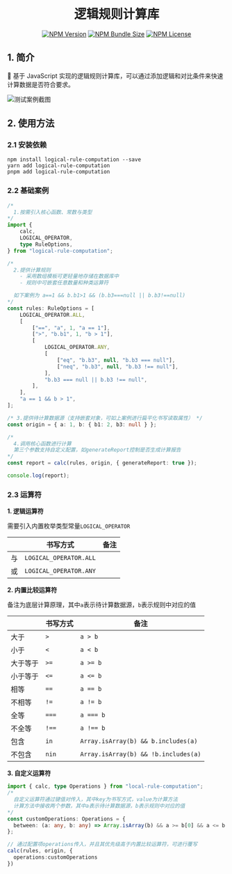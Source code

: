 <h1 align="center">
逻辑规则计算库
</h1>

<div align="center">

[![NPM Version](https://img.shields.io/npm/v/logical-rule-computation)](https://www.npmjs.com/package/logical-rule-computation)
[![NPM Bundle Size](https://img.shields.io/bundlephobia/minzip/logical-rule-computation)](https://www.npmjs.com/package/logical-rule-computation)
[![NPM License](https://img.shields.io/npm/l/logical-rule-computation)](https://www.npmjs.com/package/logical-rule-computation)

</div>

## 1. 简介

🧐 基于 JavaScript 实现的逻辑规则计算库，可以通过添加逻辑和对比条件来快速计算数据是否符合要求。

<div>
  <img title="测试案例截图" src="https://s2.loli.net/2024/02/03/3YwvNun2IakeUhx.png">
<div>

## 2. 使用方法

### 2.1 安装依赖

```shell
npm install logical-rule-computation --save
yarn add logical-rule-computation
pnpm add logical-rule-computation
```

### 2.2 基础案例

```typescript
/*
  1.按需引入核心函数、常数与类型
*/
import {
	calc,
	LOGICAL_OPERATOR,
	type RuleOptions,
} from "logical-rule-computation";

/*
  2.提供计算规则
    - 采用数组模板可更轻量地存储在数据库中
    - 规则中可嵌套任意数量和种类运算符

  如下案例为 a==1 && b.b1>1 && (b.b3===null || b.b3!==null)
*/
const rules: RuleOptions = [
	LOGICAL_OPERATOR.ALL,
	[
		["==", "a", 1, "a == 1"],
		[">", "b.b1", 1, "b > 1"],
		[
			LOGICAL_OPERATOR.ANY,
			[
				["eq", "b.b3", null, "b.b3 === null"],
				["neq", "b.b3", null, "b.b3 !== null"],
			],
			"b.b3 === null || b.b3 !== null",
		],
	],
	"a == 1 && b > 1",
];

/* 3.提供待计算数据源（支持嵌套对象，可如上案例进行扁平化书写读取属性） */
const origin = { a: 1, b: { b1: 2, b3: null } };

/*
  4.调用核心函数进行计算
  第三个参数支持自定义配置，如generateReport控制是否生成计算报告
*/
const report = calc(rules, origin, { generateReport: true });

console.log(report);
```
### 2.3 运算符
**1. 逻辑运算符**

需要引入内置枚举类型常量`LOGICAL_OPERATOR`

|      | 书写方式               | 备注 |
| ---- | ---------------------- | ---- |
| 与   | `LOGICAL_OPERATOR.ALL` |      |
| 或   | `LOGICAL_OPERATOR.ANY` |      |

**2. 内置比较运算符**

备注为底层计算原理，其中`a`表示待计算数据源，`b`表示规则中对应的值

|          | 书写方式 | 备注                               |
| -------- | -------- | ---------------------------------- |
| 大于     | `>`      | `a > b`                              |
| 小于     | `<`      | `a < b`                              |
| 大于等于 | `>=`     | `a >= b`                             |
| 小于等于 | `<=`     | `a <= b`                             |
| 相等     | `==`     | `a == b`                             |
| 不相等   | `!=`     | `a != b`                             |
| 全等     | `===`    | `a === b`                            |
| 不全等   | `!==`    | `a !== b`                            |
| 包含     | `in`     | `Array.isArray(b) && b.includes(a)`  |
| 不包含   | `nin`    | `Array.isArray(b) && !b.includes(a)` |

**3. 自定义运算符**

```typescript
import { calc, type Operations } from "local-rule-computation";
/*
  自定义运算符通过键值对传入，其中key为书写方式，value为计算方法
  计算方法中接收两个参数，其中a表示待计算数据源，b表示规则中对应的值
*/
const customOperations: Operations = {
  between: (a: any, b: any) => Array.isArray(b) && a >= b[0] && a <= b[1],
};

// 通过配置项operations传入，并且其优先级高于内置比较运算符，可进行覆写
calc(rules, origin, {
  operations:customOperations
})
```

